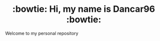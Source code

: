 <h1 align="center"> :bowtie: Hi, my name is Dancar96 :bowtie: </h1>
Welcome to my personal repository
